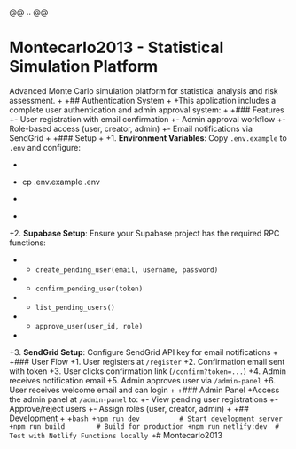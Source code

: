 @@ .. @@
 # Montecarlo2013 - Statistical Simulation Platform
 
 Advanced Monte Carlo simulation platform for statistical analysis and risk assessment.
+
+## Authentication System
+
+This application includes a complete user authentication and admin approval system:
+
+### Features
+- User registration with email confirmation
+- Admin approval workflow
+- Role-based access (user, creator, admin)
+- Email notifications via SendGrid
+
+### Setup
+
+1. **Environment Variables**: Copy `.env.example` to `.env` and configure:
+   ```bash
+   cp .env.example .env
+   ```
+
+2. **Supabase Setup**: Ensure your Supabase project has the required RPC functions:
+   - `create_pending_user(email, username, password)`
+   - `confirm_pending_user(token)`
+   - `list_pending_users()`
+   - `approve_user(user_id, role)`
+
+3. **SendGrid Setup**: Configure SendGrid API key for email notifications
+
+### User Flow
+1. User registers at `/register`
+2. Confirmation email sent with token
+3. User clicks confirmation link (`/confirm?token=...`)
+4. Admin receives notification email
+5. Admin approves user via `/admin-panel`
+6. User receives welcome email and can login
+
+### Admin Panel
+Access the admin panel at `/admin-panel` to:
+- View pending user registrations
+- Approve/reject users
+- Assign roles (user, creator, admin)
+
+## Development
+
+```bash
+npm run dev          # Start development server
+npm run build        # Build for production
+npm run netlify:dev  # Test with Netlify Functions locally
+```# Montecarlo2013
